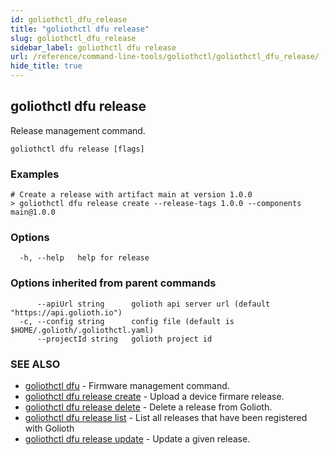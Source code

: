 ```yaml
---
id: goliothctl_dfu_release
title: "goliothctl dfu release"
slug: goliothctl_dfu_release
sidebar_label: goliothctl dfu release
url: /reference/command-line-tools/goliothctl/goliothctl_dfu_release/
hide_title: true
---
```

## goliothctl dfu release

Release management command.

```
goliothctl dfu release [flags]
```

### Examples

```
# Create a release with artifact main at version 1.0.0
> goliothctl dfu release create --release-tags 1.0.0 --components main@1.0.0
```

### Options

```
  -h, --help   help for release
```

### Options inherited from parent commands

```
      --apiUrl string      golioth api server url (default "https://api.golioth.io")
  -c, --config string      config file (default is $HOME/.golioth/.goliothctl.yaml)
      --projectId string   golioth project id
```

### SEE ALSO

* [goliothctl dfu](/reference/command-line-tools/goliothctl/goliothctl_dfu/)	 - Firmware management command.
* [goliothctl dfu release create](/reference/command-line-tools/goliothctl/goliothctl_dfu_release_create/)	 - Upload a device firmare release.
* [goliothctl dfu release delete](/reference/command-line-tools/goliothctl/goliothctl_dfu_release_delete/)	 - Delete a release from Golioth.
* [goliothctl dfu release list](/reference/command-line-tools/goliothctl/goliothctl_dfu_release_list/)	 - List all releases that have been registered with Golioth
* [goliothctl dfu release update](/reference/command-line-tools/goliothctl/goliothctl_dfu_release_update/)	 - Update a given release.

